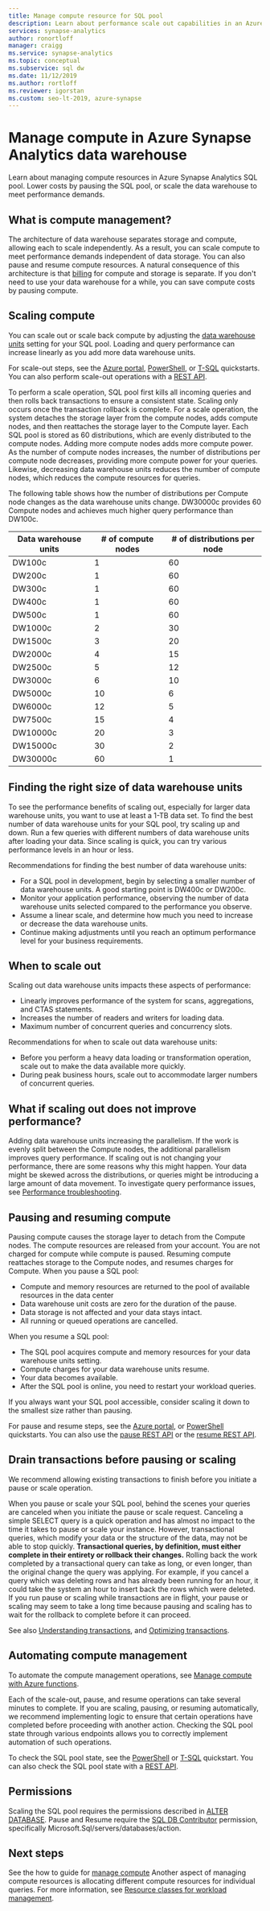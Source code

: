 ```yaml
---
title: Manage compute resource for SQL pool
description: Learn about performance scale out capabilities in an Azure Synapse Analytics SQL pool. Scale out by adjusting DWUs, or lower costs by pausing the data warehouse.
services: synapse-analytics
author: ronortloff
manager: craigg
ms.service: synapse-analytics
ms.topic: conceptual
ms.subservice: sql dw 
ms.date: 11/12/2019
ms.author: rortloff
ms.reviewer: igorstan
ms.custom: seo-lt-2019, azure-synapse
---
```


# Manage compute in Azure Synapse Analytics data warehouse

Learn about managing compute resources in Azure Synapse Analytics SQL pool. Lower costs by pausing the SQL pool, or scale the data warehouse to meet performance demands.

## What is compute management?

The architecture of data warehouse separates storage and compute, allowing each to scale independently. As a result, you can scale compute to meet performance demands independent of data storage. You can also pause and resume compute resources. A natural consequence of this architecture is that [billing](https://azure.microsoft.com/pricing/details/sql-data-warehouse/) for compute and storage is separate. If you don't need to use your data warehouse for a while, you can save compute costs by pausing compute.

## Scaling compute

You can scale out or scale back compute by adjusting the [data warehouse units](what-is-a-data-warehouse-unit-dwu-cdwu.md) setting for your SQL pool. Loading and query performance can increase linearly as you add more data warehouse units.

For scale-out steps, see the [Azure portal](quickstart-scale-compute-portal.md), [PowerShell](quickstart-scale-compute-powershell.md), or [T-SQL](quickstart-scale-compute-tsql.md) quickstarts. You can also perform scale-out operations with a [REST API](sql-data-warehouse-manage-compute-rest-api.md#scale-compute).

To perform a scale operation, SQL pool first kills all incoming queries and then rolls back transactions to ensure a consistent state. Scaling only occurs once the transaction rollback is complete. For a scale operation, the system detaches the storage layer from the compute nodes, adds compute nodes, and then reattaches the storage layer to the Compute layer. Each SQL pool is stored as 60 distributions, which are evenly distributed to the compute nodes. Adding more compute nodes adds more compute power. As the number of compute nodes increases, the number of distributions per compute node decreases, providing more compute power for your queries. Likewise, decreasing data warehouse units reduces the number of compute nodes, which reduces the compute resources for queries.

The following table shows how the number of distributions per Compute node changes as the data warehouse units change.  DW30000c provides 60 Compute nodes and achieves much higher query performance than DW100c.

| Data warehouse units  | \# of compute nodes | \# of distributions per node |
| -------- | ---------------- | -------------------------- |
| DW100c   | 1                | 60                         |
| DW200c   | 1                | 60                         |
| DW300c   | 1                | 60                         |
| DW400c   | 1                | 60                         |
| DW500c   | 1                | 60                         |
| DW1000c  | 2                | 30                         |
| DW1500c  | 3                | 20                         |
| DW2000c  | 4                | 15                         |
| DW2500c  | 5                | 12                         |
| DW3000c  | 6                | 10                         |
| DW5000c  | 10               | 6                          |
| DW6000c  | 12               | 5                          |
| DW7500c  | 15               | 4                          |
| DW10000c | 20               | 3                          |
| DW15000c | 30               | 2                          |
| DW30000c | 60               | 1                          |

## Finding the right size of data warehouse units

To see the performance benefits of scaling out, especially for larger data warehouse units, you want to use at least a 1-TB data set. To find the best number of data warehouse units for your SQL pool, try scaling up and down. Run a few queries with different numbers of data warehouse units after loading your data. Since scaling is quick, you can try various performance levels in an hour or less.

Recommendations for finding the best number of data warehouse units:

- For a SQL pool in development, begin by selecting a smaller number of data warehouse units.  A good starting point is DW400c or DW200c.
- Monitor your application performance, observing the number of data warehouse units selected compared to the performance you observe.
- Assume a linear scale, and determine how much you need to increase or decrease the data warehouse units.
- Continue making adjustments until you reach an optimum performance level for your business requirements.

## When to scale out

Scaling out data warehouse units impacts these aspects of performance:

- Linearly improves performance of the system for scans, aggregations, and CTAS statements.
- Increases the number of readers and writers for loading data.
- Maximum number of concurrent queries and concurrency slots.

Recommendations for when to scale out data warehouse units:

- Before you perform a heavy data loading or transformation operation, scale out to make the data available more quickly.
- During peak business hours, scale out to accommodate larger numbers of concurrent queries.

## What if scaling out does not improve performance?

Adding data warehouse units increasing the parallelism. If the work is evenly split between the Compute nodes, the additional parallelism improves query performance. If scaling out is not changing your performance, there are some reasons why this might happen. Your data might be skewed across the distributions, or queries might be introducing a large amount of data movement. To investigate query performance issues, see [Performance troubleshooting](sql-data-warehouse-troubleshoot.md#performance).

## Pausing and resuming compute

Pausing compute causes the storage layer to detach from the Compute nodes. The compute resources are released from your account. You are not charged for compute while compute is paused. Resuming compute reattaches storage to the Compute nodes, and resumes charges for Compute.
When you pause a SQL pool:

- Compute and memory resources are returned to the pool of available resources in the data center
- Data warehouse unit costs are zero for the duration of the pause.
- Data storage is not affected and your data stays intact.
- All running or queued operations are cancelled.

When you resume a SQL pool:

- The SQL pool acquires compute and memory resources for your data warehouse units setting.
- Compute charges for your data warehouse units resume.
- Your data becomes available.
- After the SQL pool is online, you need to restart your workload queries.

If you always want your SQL pool accessible, consider scaling it down to the smallest size rather than pausing.

For pause and resume steps, see the [Azure portal](pause-and-resume-compute-portal.md), or [PowerShell](pause-and-resume-compute-powershell.md) quickstarts. You can also use the [pause REST API](sql-data-warehouse-manage-compute-rest-api.md#pause-compute) or the [resume REST API](sql-data-warehouse-manage-compute-rest-api.md#resume-compute).

## Drain transactions before pausing or scaling

We recommend allowing existing transactions to finish before you initiate a pause or scale operation.

When you pause or scale your SQL pool, behind the scenes your queries are canceled when you initiate the pause or scale request. Canceling a simple SELECT query is a quick operation and has almost no impact to the time it takes to pause or scale your instance.  However, transactional queries, which modify your data or the structure of the data, may not be able to stop quickly. **Transactional queries, by definition, must either complete in their entirety or rollback their changes.** Rolling back the work completed by a transactional query can take as long, or even longer, than the original change the query was applying. For example, if you cancel a query which was deleting rows and has already been running for an hour, it could take the system an hour to insert back the rows which were deleted. If you run pause or scaling while transactions are in flight, your pause or scaling may seem to take a long time because pausing and scaling has to wait for the rollback to complete before it can proceed.

See also [Understanding transactions](sql-data-warehouse-develop-transactions.md), and [Optimizing transactions](sql-data-warehouse-develop-best-practices-transactions.md).

## Automating compute management

To automate the compute management operations, see [Manage compute with Azure functions](manage-compute-with-azure-functions.md).

Each of the scale-out, pause, and resume operations can take several minutes to complete. If you are scaling, pausing, or resuming automatically, we recommend implementing logic to ensure that certain operations have completed before proceeding with another action. Checking the SQL pool state through various endpoints allows you to correctly implement automation of such operations.

To check the SQL pool state, see the [PowerShell](quickstart-scale-compute-powershell.md#check-data-warehouse-state) or [T-SQL](quickstart-scale-compute-tsql.md#check-data-warehouse-state) quickstart. You can also check the SQL pool state with a [REST API](sql-data-warehouse-manage-compute-rest-api.md#check-database-state).

## Permissions

Scaling the SQL pool requires the permissions described in [ALTER DATABASE](/sql/t-sql/statements/alter-database-azure-sql-data-warehouse?toc=/azure/synapse-analytics/sql-data-warehouse/toc.json&bc=/azure/synapse-analytics/sql-data-warehouse/breadcrumb/toc.json&view=azure-sqldw-latest).  Pause and Resume require the [SQL DB Contributor](../../role-based-access-control/built-in-roles.md?toc=/azure/synapse-analytics/sql-data-warehouse/toc.json&bc=/azure/synapse-analytics/sql-data-warehouse/breadcrumb/toc.json#sql-db-contributor) permission, specifically Microsoft.Sql/servers/databases/action.

## Next steps

See the how to guide for [manage compute](manage-compute-with-azure-functions.md) Another aspect of managing compute resources is allocating different compute resources for individual queries. For more information, see [Resource classes for workload management](resource-classes-for-workload-management.md).
